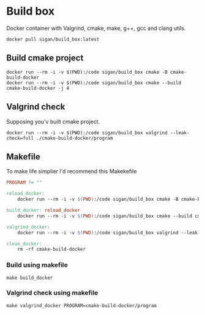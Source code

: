 # Build box

Docker container with Valgrind, cmake, make, g++, gcc and clang utils.

```shell
docker pull sigan/build_box:latest
```

## Build cmake project

```shell
docker run --rm -i -v $(PWD):/code sigan/build_box cmake -B cmake-build-docker
docker run --rm -i -v $(PWD):/code sigan/build_box cmake --build cmake-build-docker -j 4
```

## Valgrind check

Supposing you'v built cmake project.

```shell
docker run --rm -i -v $(PWD):/code sigan/build_box valgrind --leak-check=full ./cmake-build-docker/program
```

## Makefile

To make life simplier I'd recommend this Makekefile

```Makefile
PROGRAM ?= ""

reload_docker:
	docker run --rm -i -v $(PWD):/code sigan/build_box cmake -B cmake-build-docker

build_docker: reload_docker
	docker run --rm -i -v $(PWD):/code sigan/build_box cmake --build cmake-build-docker -j 4

valgrind_docker:
	docker run --rm -i -v $(PWD):/code sigan/build_box valgrind --leak-check=full ./$(PROGRAM)

clean_docker:
	rm -rf cmake-build-docker
```

### Build using makefile

```shell
make build_docker
```

### Valgrind check using makefile

```shell
make valgrind_docker PROGRAM=cmake-build-docker/program
```
